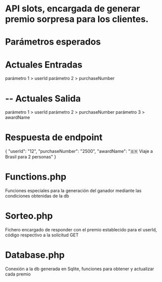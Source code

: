 # API slots, encargada de generar premio sorpresa para los clientes.

# Parámetros esperados 

# Actuales Entradas
parámetro 1 > userId
parámetro 2 > purchaseNumber

# -- Actuales Salida
parámetro 1 > userId
parámetro 2 > purchaseNumber
parámetro 3 > awardName

# Respuesta de endpoint
{
  "userId": "12",
  "purchaseNumber": "2500",
  "awardName": "🇧🇷 Viaje a Brasil para 2 personas"
}

# Functions.php 

Funciones especiales para la generación del ganador mediante las condiciones obtenidas de la db 

# Sorteo.php

Fichero encargado de responder con el premio establecido para el userId, código respectivo a la solicitud GET 

# Database.php
Conexión a la db generada en Sqlite, funciones para obtener y actualizar cada premio